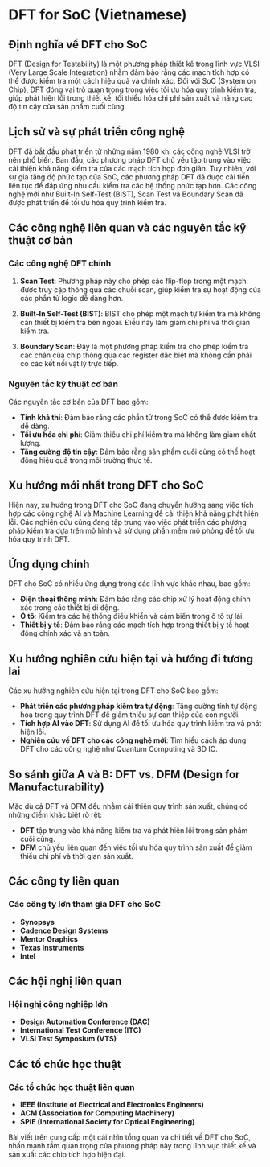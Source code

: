 # DFT for SoC (Vietnamese)

## Định nghĩa về DFT cho SoC

DFT (Design for Testability) là một phương pháp thiết kế trong lĩnh vực VLSI (Very Large Scale Integration) nhằm đảm bảo rằng các mạch tích hợp có thể được kiểm tra một cách hiệu quả và chính xác. Đối với SoC (System on Chip), DFT đóng vai trò quan trọng trong việc tối ưu hóa quy trình kiểm tra, giúp phát hiện lỗi trong thiết kế, tối thiểu hóa chi phí sản xuất và nâng cao độ tin cậy của sản phẩm cuối cùng.

## Lịch sử và sự phát triển công nghệ

DFT đã bắt đầu phát triển từ những năm 1980 khi các công nghệ VLSI trở nên phổ biến. Ban đầu, các phương pháp DFT chủ yếu tập trung vào việc cải thiện khả năng kiểm tra của các mạch tích hợp đơn giản. Tuy nhiên, với sự gia tăng độ phức tạp của SoC, các phương pháp DFT đã được cải tiến liên tục để đáp ứng nhu cầu kiểm tra các hệ thống phức tạp hơn. Các công nghệ mới như Built-In Self-Test (BIST), Scan Test và Boundary Scan đã được phát triển để tối ưu hóa quy trình kiểm tra.

## Các công nghệ liên quan và các nguyên tắc kỹ thuật cơ bản

### Các công nghệ DFT chính

1. **Scan Test**: Phương pháp này cho phép các flip-flop trong một mạch được truy cập thông qua các chuỗi scan, giúp kiểm tra sự hoạt động của các phần tử logic dễ dàng hơn.
   
2. **Built-In Self-Test (BIST)**: BIST cho phép một mạch tự kiểm tra mà không cần thiết bị kiểm tra bên ngoài. Điều này làm giảm chi phí và thời gian kiểm tra.
   
3. **Boundary Scan**: Đây là một phương pháp kiểm tra cho phép kiểm tra các chân của chip thông qua các register đặc biệt mà không cần phải có các kết nối vật lý trực tiếp.

### Nguyên tắc kỹ thuật cơ bản

Các nguyên tắc cơ bản của DFT bao gồm:

- **Tính khả thi**: Đảm bảo rằng các phần tử trong SoC có thể được kiểm tra dễ dàng.
- **Tối ưu hóa chi phí**: Giảm thiểu chi phí kiểm tra mà không làm giảm chất lượng.
- **Tăng cường độ tin cậy**: Đảm bảo rằng sản phẩm cuối cùng có thể hoạt động hiệu quả trong môi trường thực tế.

## Xu hướng mới nhất trong DFT cho SoC

Hiện nay, xu hướng trong DFT cho SoC đang chuyển hướng sang việc tích hợp các công nghệ AI và Machine Learning để cải thiện khả năng phát hiện lỗi. Các nghiên cứu cũng đang tập trung vào việc phát triển các phương pháp kiểm tra dựa trên mô hình và sử dụng phần mềm mô phỏng để tối ưu hóa quy trình DFT.

## Ứng dụng chính

DFT cho SoC có nhiều ứng dụng trong các lĩnh vực khác nhau, bao gồm:

- **Điện thoại thông minh**: Đảm bảo rằng các chip xử lý hoạt động chính xác trong các thiết bị di động.
- **Ô tô**: Kiểm tra các hệ thống điều khiển và cảm biến trong ô tô tự lái.
- **Thiết bị y tế**: Đảm bảo rằng các mạch tích hợp trong thiết bị y tế hoạt động chính xác và an toàn.

## Xu hướng nghiên cứu hiện tại và hướng đi tương lai

Các xu hướng nghiên cứu hiện tại trong DFT cho SoC bao gồm:

- **Phát triển các phương pháp kiểm tra tự động**: Tăng cường tính tự động hóa trong quy trình DFT để giảm thiểu sự can thiệp của con người.
- **Tích hợp AI vào DFT**: Sử dụng AI để tối ưu hóa quy trình kiểm tra và phát hiện lỗi.
- **Nghiên cứu về DFT cho các công nghệ mới**: Tìm hiểu cách áp dụng DFT cho các công nghệ như Quantum Computing và 3D IC.

## So sánh giữa A và B: DFT vs. DFM (Design for Manufacturability)

Mặc dù cả DFT và DFM đều nhằm cải thiện quy trình sản xuất, chúng có những điểm khác biệt rõ rệt:

- **DFT** tập trung vào khả năng kiểm tra và phát hiện lỗi trong sản phẩm cuối cùng.
- **DFM** chủ yếu liên quan đến việc tối ưu hóa quy trình sản xuất để giảm thiểu chi phí và thời gian sản xuất.

## Các công ty liên quan

### Các công ty lớn tham gia DFT cho SoC

- **Synopsys**
- **Cadence Design Systems**
- **Mentor Graphics**
- **Texas Instruments**
- **Intel**

## Các hội nghị liên quan

### Hội nghị công nghiệp lớn

- **Design Automation Conference (DAC)**
- **International Test Conference (ITC)**
- **VLSI Test Symposium (VTS)**

## Các tổ chức học thuật

### Các tổ chức học thuật liên quan

- **IEEE (Institute of Electrical and Electronics Engineers)**
- **ACM (Association for Computing Machinery)**
- **SPIE (International Society for Optical Engineering)**

Bài viết trên cung cấp một cái nhìn tổng quan và chi tiết về DFT cho SoC, nhấn mạnh tầm quan trọng của phương pháp này trong lĩnh vực thiết kế và sản xuất các chip tích hợp hiện đại.